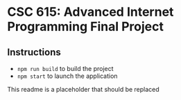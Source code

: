 # CSC 615: Advanced Internet Programming Final Project

## Instructions
* `npm run build` to build the project
* `npm start` to launch the application

This readme is a placeholder that should be replaced
